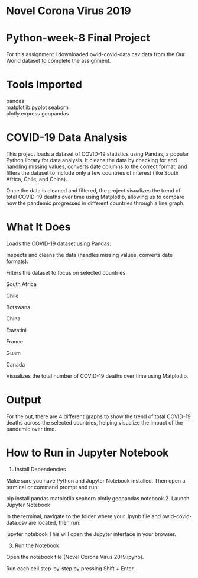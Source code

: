 # Novel Corona Virus 2019

# Python-week-8 Final Project

For this assignment I downloaded owid-covid-data.csv data from the Our World  dataset to complete the assignment.

# Tools Imported
pandas           
matplotlib.pyplot 
seaborn   
plotly.express
geopandas 

# COVID-19 Data Analysis 
This project loads a dataset of COVID-19 statistics using Pandas, a popular Python library for data analysis. It cleans the data by checking for and handling missing values, converts date columns to the correct format, and filters the dataset to include only a few countries of interest (like South Africa, Chile, and China).

Once the data is cleaned and filtered, the project visualizes the trend of total COVID-19 deaths over time using Matplotlib, allowing us to compare how the pandemic progressed in different countries through a line graph.

# What It Does
Loads the COVID-19 dataset using Pandas.

Inspects and cleans the data (handles missing values, converts date formats).

Filters the dataset to focus on selected countries:

South Africa

Chile

Botswana

China

Eswatini

France

Guam

Canada

Visualizes the total number of COVID-19 deaths over time using Matplotlib.

# Output
For the out, there are 4  different graphs to show the trend of total COVID-19 deaths across the selected countries, helping visualize the impact of the pandemic over time.

# How to Run in Jupyter Notebook
1. Install Dependencies

Make sure you have Python and Jupyter Notebook installed. Then open a terminal or command prompt and run:


pip install pandas matplotlib seaborn plotly geopandas notebook
2. Launch Jupyter Notebook

In the terminal, navigate to the folder where your .ipynb file and owid-covid-data.csv are located, then run:


jupyter notebook
This will open the Jupyter interface in your browser.

3. Run the Notebook

Open the notebook file (Novel Corona Virus 2019.ipynb).

Run each cell step-by-step by pressing Shift + Enter.
